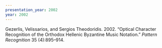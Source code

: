 ```yaml
---
presentation_year: 2002
year: 2002
---
```


Gezerlis, Velissarios, and Sergios Theodoridis. 2002. “Optical Character Recognition of the Orthodox Hellenic Byzantine Music Notation.” <i>Pattern Recognition</i> 35 (4):895–914.